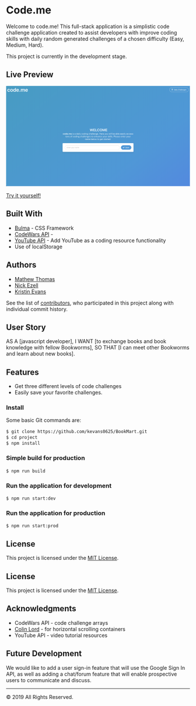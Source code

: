 # Code.me
Welcome to code.me! This full-stack application is a simplistic code challenge application created to assist developers with improve coding skills with daily random generated challenges of a chosen difficulty (Easy, Medium, Hard).

This project is currently in the development stage. 

## Live Preview

![Homepage](code.me.png)

[Try it yourself!](https://kevans0625.github.io/Code.me/) 

## Built With

* [Bulma](https://bulma.io/) - CSS Framework 
* [CodeWars API](https://dev.codewars.com/) - 
* [YouTube API](https://developers.google.com/youtube/v3) - Add YouTube as a coding resource functionality
* Use of localStorage

## Authors

* [Mathew Thomas](https://github.com/IILMTII)
* [Nick Ezell](https://github.com/nick-ezell)
* [Kristin Evans](https://github.com/kevans0625)


See the list of [contributors](https://github.com/kevans0625/Code.me/graphs/contributors), who participated in this project along with individual commit history. 

## User Story

AS A [javascript developer], 
I WANT [to exchange books and book knowledge with fellow Bookworms],
SO THAT [I can meet other Bookworms and learn about new books].

## Features 
* Get three different levels of code challenges 
* Easily save your favorite challenges.
### Install

Some basic Git commands are:

```
$ git clone https://github.com/kevans0625/BookMart.git
$ cd project
$ npm install

```

### Simple build for production

```
$ npm run build

```

### Run the application for development

```
$ npm run start:dev

```

### Run the application for production

```
$ npm run start:prod

```
## License
This project is licensed under the [MIT License](https://www.mit.edu/~amini/LICENSE.md).


## License
This project is licensed under the [MIT License](https://www.mit.edu/~amini/LICENSE.md).

## Acknowledgments
* CodeWars API - code challenge arrays
* [Colin Lord](https://codeburst.io/how-to-create-horizontal-scrolling-containers-d8069651e9c6) - for horizontal scrolling containers
* YouTube API - video tutorial resources

## Future Development
We would like to add a user sign-in feature that will use the Google Sign In API, as well as adding a chat/forum feature that will enable prospective users to communicate and discuss.

- - -
© 2019  All Rights Reserved.
